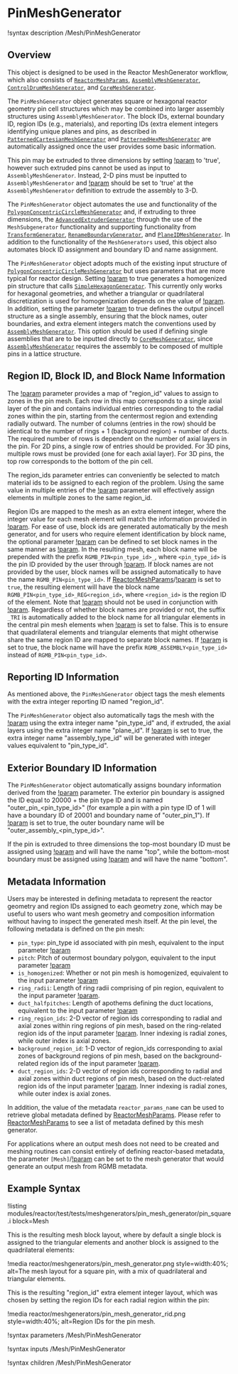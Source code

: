 # PinMeshGenerator

!syntax description /Mesh/PinMeshGenerator

## Overview

This object is designed to be used in the Reactor MeshGenerator workflow, which also consists of [`ReactorMeshParams`](ReactorMeshParams.md), [`AssemblyMeshGenerator`](AssemblyMeshGenerator.md), [`ControlDrumMeshGenerator`](ControlDrumMeshGenerator.md), and [`CoreMeshGenerator`](CoreMeshGenerator.md).

The `PinMeshGenerator` object generates square or hexagonal reactor geometry pin cell structures which may be combined into larger assembly structures using `AssemblyMeshGenerator`. The block IDs, external boundary ID, region IDs (e.g., materials), and reporting IDs (extra element integers identifying unique planes and pins, as described in [`PatternedCartesianMeshGenerator`](PatternedCartesianMeshGenerator.md) and [`PatternedHexMeshGenerator`](PatternedHexMeshGenerator.md) are automatically assigned once the user provides some basic information.

This pin may be extruded to three dimensions by setting [!param](/Mesh/PinMeshGenerator/extrude) to 'true', however such extruded pins cannot be used as input to `AssemblyMeshGenerator`. Instead, 2-D pins must be inputted to `AssemblyMeshGenerator` and [!param](/Mesh/AssemblyMeshGenerator/extrude) should be set to 'true' at the `AssemblyMeshGenerator` definition to extrude the assembly to 3-D.


The `PinMeshGenerator` object automates the use and functionality of the [`PolygonConcentricCircleMeshGenerator`](PolygonConcentricCircleMeshGenerator.md) and, if extruding to three dimensions, the [`AdvancedExtruderGenerator`](AdvancedExtruderGenerator.md) through the use of the `MeshSubgenerator` functionality and supporting functionality from [`TransformGenerator`](TransformGenerator.md), [`RenameBoundaryGenerator`](RenameBoundaryGenerator.md), and [`PlaneIDMeshGenerator`](PlaneIDMeshGenerator.md). In addition to the functionality of the `MeshGenerators` used, this object also automates block ID assignment and boundary ID and name assignment.

The `PinMeshGenerator` object adopts much of the existing input structure of [`PolygonConcentricCircleMeshGenerator`](PolygonConcentricCircleMeshGenerator.md) but uses parameters that are more typical for reactor design. Setting [!param](/Mesh/PinMeshGenerator/homogenized) to true generates a homogenized pin structure that calls [`SimpleHexagonGenerator`](SimpleHexagonGenerator.md). This currently only works for hexagonal geometries, and whether a triangular or quadrilateral discretization is used for homogenization depends on the value of [!param](/Mesh/PinMeshGenerator/quad_center_elements). In addition, setting the parameter [!param](/Mesh/PinMeshGenerator/use_as_assembly) to true defines the output pincell structure as a single assembly, ensuring that the block names, outer boundaries, and extra element integers match the conventions used by [`AssemblyMeshGenerator`](AssemblyMeshGenerator.md). This option should be used if defining single assemblies that are to be inputted directly to [`CoreMeshGenerator`](CoreMeshGenerator.md), since [`AssemblyMeshGenerator`](AssemblyMeshGenerator.md) requires the assembly to be composed of multiple pins in a lattice structure.

## Region ID, Block ID, and Block Name Information

The [!param](/Mesh/PinMeshGenerator/region_ids) parameter provides a map of "region_id" values to assign to zones in the pin mesh. Each row in this map corresponds to a single axial layer of the pin and contains individual entries corresponding to the radial zones within the pin, starting from the centermost region and extending radially outward. The number of columns (entries in the row) should be identical to the number of rings + 1 (background region) + number of ducts. The required number of rows is dependent on the number of axial layers in the pin. For 2D pins, a single row of entries should be provided. For 3D pins, multiple rows must be provided (one for each axial layer). For 3D pins, the top row corresponds to the bottom of the pin cell.

The region_ids parameter entries can conveniently be selected to match material ids to be assigned to each region of the problem. Using the same value in multiple entries of the [!param](/Mesh/PinMeshGenerator/region_ids) parameter will effectively assign elements in multiple zones to the same region_id.

Region IDs are mapped to the mesh as an extra element integer, where the integer value for each mesh element will match the information provided in [!param](/Mesh/PinMeshGenerator/region_ids). For ease of use, block ids are generated automatically by the mesh generator, and for users who require element identification by block name, the optional parameter [!param](/Mesh/PinMeshGenerator/block_names) can be defined to set block names in the same manner as [!param](/Mesh/PinMeshGenerator/region_ids). In the resulting mesh, each block name will be prepended with the prefix `RGMB_PIN<pin_type_id>_`, where `<pin_type_id>` is the pin ID provided by the user through [!param](/Mesh/PinMeshGenerator/pin_type). If block names are not provided by the user, block names will be assigned automatically to have the name `RGMB_PIN<pin_type_id>`. If [ReactorMeshParams](ReactorMeshParams.md)/[!param](/Mesh/ReactorMeshParams/region_id_as_block_name) is set to `true`, the resulting element will have the block name `RGMB_PIN<pin_type_id>_REG<region_id>`, where `<region_id>` is the region ID of the element. Note that [!param](/Mesh/ReactorMeshParams/region_id_as_block_name) should not be used in conjunction with [!param](/Mesh/PinMeshGenerator/block_names). Regardless of whether block names are provided or not, the suffix `_TRI` is automatically added to the block name for all triangular elements in the central pin mesh elements when [!param](/Mesh/PinMeshGenerator/quad_center_elements) is set to false. This is to ensure that quadrilateral elements and triangular elements that might otherwise share the same region ID are mapped to separate block names. If [!param](/Mesh/PinMeshGenerator/use_as_assembly) is set to true, the block name will have the prefix `RGMB_ASSEMBLY<pin_type_id>` instead of `RGMB_PIN<pin_type_id>`.

## Reporting ID Information

As mentioned above, the `PinMeshGenerator` object tags the mesh elements with the extra integer reporting ID named "region_id".

The `PinMeshGenerator` object also automatically tags the mesh with the [!param](/Mesh/PinMeshGenerator/pin_type) using the extra integer name "pin_type_id" and, if extruded, the axial layers using the extra integer name "plane_id". If [!param](/Mesh/PinMeshGenerator/use_as_assembly) is set to true, the extra integer name "assembly_type_id" will be generated with integer values equivalent to "pin_type_id".

## Exterior Boundary ID Information

The `PinMeshGenerator` object automatically assigns boundary information derived from the [!param](/Mesh/PinMeshGenerator/pin_type) parameter. The exterior pin boundary is assigned the ID equal to 20000 + the pin type ID and is named "outer_pin_<pin_type_id>" (for example a pin with a pin type ID of 1 will have a boundary ID of 20001 and boundary name of "outer_pin_1"). If [!param](/Mesh/PinMeshGenerator/use_as_assembly) is set to true, the outer boundary name will be "outer_assembly_<pin_type_id>".

If the pin is extruded to three dimensions the top-most boundary ID must be assigned using [!param](/Mesh/ReactorMeshParams/top_boundary_id) and will have the name "top", while the bottom-most boundary must be assigned using [!param](/Mesh/ReactorMeshParams/bottom_boundary_id) and will have the name "bottom".

## Metadata Information

Users may be interested in defining metadata to represent the reactor geometry and region IDs assigned to each geometry zone, which may be useful to users who want mesh geometry and composition information without having to inspect the generated mesh itself. At the pin level, the following metadata is defined on the pin mesh:

- `pin_type`: pin_type id associated with pin mesh, equivalent to the input parameter [!param](/Mesh/PinMeshGenerator/pin_type)
- `pitch`: Pitch of outermost boundary polygon, equivalent to the input parameter [!param](/Mesh/PinMeshGenerator/pitch)
- `is_homogenized`: Whether or not pin mesh is homogenized, equivalent to the input parameter [!param](/Mesh/PinMeshGenerator/homogenized)
- `ring_radii`: Length of ring radii comprising of pin region, equivalent to the input parameter [!param](/Mesh/PinMeshGenerator/ring_radii).
- `duct_halfpitches`: Length of apothems defining the duct locations, equivalent to the input parameter [!param](/Mesh/PinMeshGenerator/duct_halfpitch)
- `ring_region_ids`: 2-D vector of region ids corresponding to radial and axial zones within ring regions of pin mesh, based on the ring-related region ids of the input parameter [!param](/Mesh/PinMeshGenerator/region_ids). Inner indexing is radial zones, while outer index is axial zones.
- `background_region_id`: 1-D vector of region_ids corresponding to axial zones of background regions of pin mesh, based on the background-related region ids of the input parameter [!param](/Mesh/PinMeshGenerator/region_ids).
- `duct_region_ids`: 2-D vector of region ids corresponding to radial and axial zones within duct regions of pin mesh, based on the duct-related region ids of the input parameter [!param](/Mesh/PinMeshGenerator/region_ids). Inner indexing is radial zones, while outer index is axial zones.

In addition, the value of the metadata `reactor_params_name` can be used to retrieve global metadata defined by [ReactorMeshParams](ReactorMeshParams.md). Please refer to [ReactorMeshParams](ReactorMeshParams.md) to see a list of metadata defined by this mesh generator.

For applications where an output mesh does not need to be created and meshing routines can consist entirely of defining reactor-based metadata, the parameter `[Mesh]`/[!param](/Mesh/MeshGeneratorMesh/data_driven_generator) can be set to the mesh generator that would generate an output mesh from RGMB metadata.

## Example Syntax

!listing modules/reactor/test/tests/meshgenerators/pin_mesh_generator/pin_square.i block=Mesh

This is the resulting mesh block layout, where by default a single block is assigned to the triangular elements and another block is assigned to the quadrilateral elements:

!media reactor/meshgenerators/pin_mesh_generator.png
       style=width:40%;
       alt=The mesh layout for a square pin, with a mix of quadrilateral and triangular elements.

This is the resulting "region_id" extra element integer layout, which was chosen by setting the region IDs for each radial region within the pin:

!media reactor/meshgenerators/pin_mesh_generator_rid.png
       style=width:40%;
       alt=Region IDs for the pin mesh.

!syntax parameters /Mesh/PinMeshGenerator

!syntax inputs /Mesh/PinMeshGenerator

!syntax children /Mesh/PinMeshGenerator
